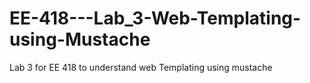 # EE-418---Lab_3-Web-Templating-using-Mustache
Lab 3 for EE 418 to understand web Templating using mustache
